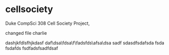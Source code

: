 # cellsociety 

Duke CompSci 308 Cell Society Project, 

changed file charlie

dashjkfdlsfhjkdasf
daf\dsa\fdsa\f\fadsfds\afsa\\dsa
sadf
sdasdfsdafsda
fsda
fsdafds
fsdfadsfsadfdsaf
